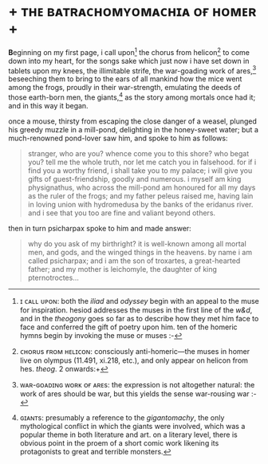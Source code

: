 # + ᴛʜᴇ ʙᴀᴛʀᴀᴄʜᴏᴍʏᴏᴍᴀᴄʜɪᴀ ᴏғ ʜᴏᴍᴇʀ +

**B**eginning on my first page, i call upon[^1] the chorus
from helicon[^2] to come down into my heart, for the songs sake
which just now i have set down in tablets upon my knees,
the illimitable strife, the war-goading work of ares,[^3]
beseeching them to bring to the ears of all mankind
how the mice went among the frogs, proudly in their war-strength,
emulating the deeds of those earth-born men, the giants,[^4]
as the story among mortals once had it; and in this way it began.

[^1]: ɪ ᴄᴀʟʟ ᴜᴘᴏɴ: both the *iliad* and *odyssey* begin with an appeal to the muse for inspir­ation. hesiod addresses the muses in the first line of the *w&d*, and in the *theogony* goes so far as to describe how they met him face to face and conferred the gift of poetry upon him. ten of the homeric hymns begin by invoking the muse or muses :-

[^2]: ᴄʜᴏʀᴜs ғʀᴏᴍ ʜᴇʟɪᴄᴏɴ: consciously  anti-homeric—the muses in homer live on olympus (11.491, xi.218, etc.), and only appear on helicon from hes. *theog*. 2  onwards:+

[^3]: ᴡᴀʀ-ɢᴏᴀᴅɪɴɢ ᴡᴏʀᴋ ᴏғ ᴀʀᴇs: the expression is not altogether natural: the work of ares should be war, but this yields the sense war-rousing war :-

[^4]: ɢɪᴀɴᴛs: presumably a reference to the *gigantomachy*, the only mythological conflict in which the giants were involved, which was a popular theme in both literature and art. on a literary level, there is obvious point in the proem of a short comic work likening its protagonists to great and terrible monsters.

once a mouse, thirsty from escaping the close danger
of a weasel, plunged his greedy muzzle in a mill-pond,
delighting in the honey-sweet water; but a much-renowned
pond-lover saw him, and spoke to him as follows:

> stranger, who are you? whence come you to this shore? who begat you?
> tell me the whole truth, nor let me catch you in falsehood.
> for if i find you a worthy friend, i shall take you to my palace;
> i will give you gifts of guest-friendship, goodly and numerous.
> i myself am king physignathus, who across the mill-pond
> am honoured for all my days as the ruler of the frogs;
> and my father peleus raised me, having lain in loving union
> with hydromedusa by the banks of the eridanus river.
> and i see that you too are fine and valiant beyond others.

then in turn psicharpax spoke to him and made answer:

> why do you ask of my birthright? it is well-known among all
> mortal men, and gods, and the winged things in the heavens.
> by name i am called psicharpax; and i am the son
> of troxartes, a great-hearted father; and my mother
> is leichomyle, the daughter of king pternotroctes...
